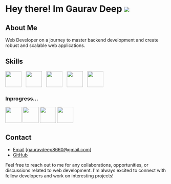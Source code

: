 # Hey there! Im Gaurav Deep   [![](https://visitcount.itsvg.in/api?id=GAURAV-DEEP01&icon=5&color=1)](https://visitcount.itsvg.in)

## About Me

Web Developer on a journey to master backend development and create robust and scalable web applications.

## Skills

<img src="https://cdn.jsdelivr.net/gh/devicons/devicon/icons/html5/html5-original.svg" width="50px" style="margin-right:10px"> <img src="https://cdn.jsdelivr.net/gh/devicons/devicon/icons/css3/css3-original.svg" width="50px" style="margin-right:10px"> <img src="https://cdn.jsdelivr.net/gh/devicons/devicon/icons/javascript/javascript-original.svg" width="50px" style="margin-right:10px"> <img src="https://cdn.jsdelivr.net/gh/devicons/devicon/icons/bootstrap/bootstrap-plain.svg" width="50px" style="margin-right:10px"> <img src="https://cdn.jsdelivr.net/gh/devicons/devicon/icons/git/git-original.svg" width="50px" style="margin-right:10px">

### Inprogress...
<img src="https://cdn.jsdelivr.net/gh/devicons/devicon/icons/mongodb/mongodb-original.svg" width="50px"> <img src="https://cdn.jsdelivr.net/gh/devicons/devicon/icons/express/express-original.svg" width="50px"> <img src="https://cdn.jsdelivr.net/gh/devicons/devicon/icons/react/react-original.svg" width="50px"> <img src="https://cdn.jsdelivr.net/gh/devicons/devicon/icons/nodejs/nodejs-original.svg" width="50px">


## Contact

- [Email](gauravdeep8660@gmail.com) [gauravdeep8660@gmail.com]
- [GitHub](https://github.com/GAURAV-DEEP01)

Feel free to reach out to me for any collaborations, opportunities, or discussions related to web development. I'm always excited to connect with fellow developers and work on interesting projects!


